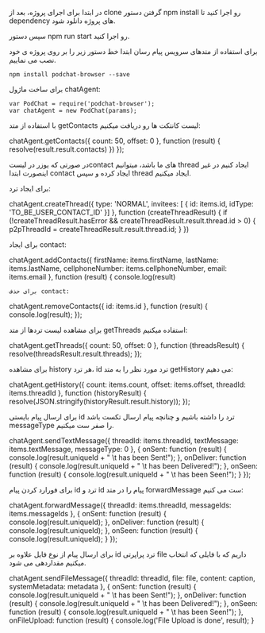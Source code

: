 
در ابتدا برای اجرای پروژه، بعد از clone گرفتن دستور npm install رو اجرا کنید تا dependency های پروژه دانلود شود.

سپس دستور npm run start رو اجرا کنید.

برای استفاده از متدهای سرویس پیام رسان ابتدا خط دستور زیر را بر روی پروژه ی خود نصب می نماییم.

```
npm install podchat-browser --save
```

برای ساخت ماژول chatAgent:
```
var PodChat = require('podchat-browser');
var chatAgent = new PodChat(params);
```

با استفاده از متد getContacts لیست کانتکت ها رو دریافت میکنیم:


chatAgent.getContacts({
                count: 50,
                offset: 0
            }, function (result) {
                resolve(result.result.contacts)
            }) });

در صورتی که یوزر در لیستcontact های ما باشد، میتوانیم thread ایجاد کنیم در غیر اینصورت ابتدا contact ایجاد کرده و سپس thread ایجاد میکنیم.


برای ایجاد ترد:


chatAgent.createThread({
                type: 'NORMAL',
                invitees: [
                    {
                        id: items.id,
                        idType: 'TO_BE_USER_CONTACT_ID'
                    }]
            }, function (createThreadResult) {
                if (!createThreadResult.hasError && createThreadResult.result.thread.id > 0) {
                    p2pThreadId = createThreadResult.result.thread.id;
                }
            })

برای ایجاد contact:


chatAgent.addContacts({
        firstName: items.firstName,
        lastName: items.lastName,
        cellphoneNumber: items.cellphoneNumber,
        email: items.email
    }, function (result) {
        console.log(result)

    برای حذف contact:
    

  chatAgent.removeContacts({
            id: items.id
        }, function (result) {
            console.log(result);
        });

برای مشاهده لیست تردها از متد getThreads استفاده میکنیم:


chatAgent.getThreads({
                count: 50,
                offset: 0
            }, function (threadsResult) {
                resolve(threadsResult.result.threads);
                });
                

برای مشاهده history هر ترد، id ترد مورد نظر را به متد getHistory می دهیم:

chatAgent.getHistory({
                count: items.count,
                offset: items.offset,
                threadId: items.threadId
            }, function (historyResult) {
                resolve(JSON.stringify(historyResult.result.history));
            });
            
برای ارسال پیام بایستی id  ترد را داشته باشیم و چنانچه پیام ارسال تکست باشد messageType  را صفر ست میکنیم.



chatAgent.sendTextMessage({
                threadId: items.threadId,
                textMessage: items.textMessage,
                messageType: 0
            }, {
                onSent: function (result) {
                    console.log(result.uniqueId + " \t has been Sent!");
                },
                onDeliver: function (result) {
                    console.log(result.uniqueId + " \t has been Delivered!");
                },
                onSeen: function (result) {
                    console.log(result.uniqueId + " \t has been Seen!");
                }
            });
            

برای فورارد کردن پیام id ترد و id پیام را در متد forwardMessage ست می کنیم:

 chatAgent.forwardMessage({
                threadId: items.threadId,
                messageIds: items.messageIds
            }, {
                onSent: function (result) {
                   console.log(result.uniqueId);
                },
                onDeliver: function (result) {
                   console.log(result.uniqueId);
                },
                onSeen: function (result) {
                    console.log(result.uniqueId);
                }
            });
            
برای ارسال پیام از نوع فایل علاوه بر id  ترد پراپرتی file  داریم که با فایلی که انتخاب میکنیم مقداردهی می شود.




chatAgent.sendFileMessage({
                threadId: threadId,
                file: file,
                content: caption,
                systemMetadata: metadata
            }, {
                onSent: function (result) {
                    console.log(result.uniqueId + " \t has been Sent!");
                },
                onDeliver: function (result) {
                    console.log(result.uniqueId + " \t has been Delivered!");
                },
                onSeen: function (result) {
                    console.log(result.uniqueId + " \t has been Seen!");
                },
                onFileUpload: function (result) {
                    console.log('File Upload is done', result);
                }
          




